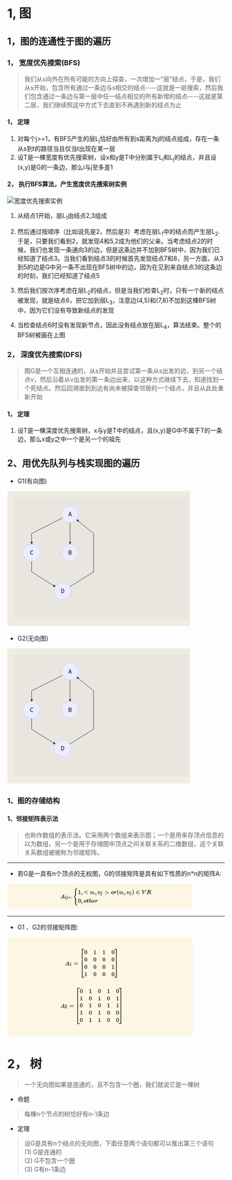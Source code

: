 # 1, 图

## 1，图的连通性于图的遍历

### 1， 宽度优先搜索(BFS)

> 我们从s向外在所有可能的方向上探查，一次增加一"层"结点，于是，我们从s开始，包含所有通过一条边与s相交的结点----这就是一层搜索，然后我们包含通过一条边与第一层中任一结点相交的所有新增的结点----这就是第二层，我们继续照这中方式下去直到不再遇到新的结点为止

#### 1， 定理

1. 对每个j>=1，有BFS产生的层L<sub>j</sub>恰好由所有到s距离为j的结点组成，存在一条从s到t的路径当且仅当t出现在某一层<br>
2.  设T是一棵宽度有优先搜索树，设x和y是T中分别属于L<sub>i</sub>和L<sub>j</sub>的结点，并且设(x,y)是G的一条边，那么i与j至多差1

#### 2， 执行BFS算法，产生宽度优先搜索树实例

  ![宽度优先搜索实例](https://thumbnail0.baidupcs.com/thumbnail/5061ccf4202d576c831bf9a0b797915d?fid=2374651070-250528-827240857034616&time=1504612800&rt=sh&sign=FDTAER-DCb740ccc5511e5e8fedcff06b081203-ByzZYvS1IG9GiscwXe9sZJlESTE%3D&expires=8h&chkv=0&chkbd=0&chkpc=&dp-logid=5748726461946087984&dp-callid=0&size=c710_u400&quality=100&vuk=-&ft=video)

  1.  从结点1开始，层L<sub>1</sub>由结点2,3组成

  2.  然后通过按顺序（比如说先是2，然后是3）考虑在层L<sub>1</sub>中的结点而产生层L<sub>2</sub>.于是，只要我们看到2，就发现4和5,2成为他们的父亲。当考虑结点2的时候，我们也发现一条通向3的边，但是这条边并不加到BFS树中，因为我们已经知道了结点3。当我们看到结点3的时候首先发现结点7和8，另一方面，从3到5的边是G中另一条不出现在BFS树中的边，因为在见到来自结点3的这条边的时刻，我们已经知道了结点5

  3.  然后我们按次序考虑在层L<sub>2</sub>的结点，但是当我们检查L<sub>2</sub>时，只有一个新的结点被发现，就是结点6，把它加到层L<sub>3</sub>，注意边(4,5)和(7,8)不加到这棵BFS树中，因为它们没有导致新结点的发现

  4.  当检查结点6时没有发现新节点，因此没有结点放在层L<sub>4</sub>，算法结束。整个的BFS树被画在上图

### 2， 深度优先搜索(DFS)

> 图G是一个互相连通的，从s开始并且尝试第一条从s出发的边，到另一个结点v，然后沿着从v出发的第一条边出来，以这种方式继续下去，知道找到一个死结点。然后回溯直到到达有尚未被探查邻居的一个结点，并且从此处重新开始

#### 1， 定理

1.  设T是一棵深度优先搜索树，x与y是T中的结点，且(x,y)是G中不属于T的一条边，那么x或y之中一个是另一个的祖先

## 2、用优先队列与栈实现图的遍历

- G1(有向图)

![](https://github.com/dragonhht/GitImgs/blob/master/DataStructures/Graph/DirectedGraph_G1.png?raw=true)

- G2(无向图)

![](https://github.com/dragonhht/GitImgs/blob/master/DataStructures/Graph/DirectedGraph_G1.png?raw=true)

### 1、图的存储结构

#### 1、邻接矩阵表示法

> 也称作数组的表示法。它采用两个数组来表示图；一个是用来存顶点信息的以为数组，另一个是用于存储图中顶点之间关联关系的二维数组，这个关联关系数组被被称为邻接矩阵。

---

- 若G是一具有n个顶点的无权图，G的邻接矩阵是具有如下性质的n*n的矩阵A:

![](https://github.com/dragonhht/GitImgs/blob/master/DataStructures/Graph/AdjacencyMath_0.png?raw=true)

---

- G1 、G2的邻接矩阵图:

![](https://github.com/dragonhht/GitImgs/blob/master/DataStructures/Graph/AdjacencyMatrix.png?raw=true)

# 2， 树

> 一个无向图如果是连通的，且不包含一个圈，我们就说它是一棵树

- 命题

> 每棵n个节点的树恰好有n-1条边

- 定理

> 设G是具有n个结点的无向图，下面任意两个语句都可以推出第三个语句<br>
> (1) G是连通的<br>
> (2) G不包含一个圈<br>
> (3) G有n-1条边
